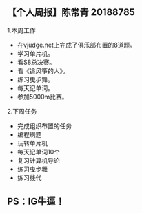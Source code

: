 ## 【个人周报】陈常青 20188785
1.本周工作
* 在vjudge.net上完成了俱乐部布置的8道题。
* 学习单片机。
* 看S8总决赛。
* 看《追风筝的人》。
* 练习曳步舞。
* 每天记单词。
* 参加5000m比赛。

2.下周任务
* 完成组织布置的任务
* 编程刷题
* 玩转单片机
* 每天记单词10个
* 复习计算机导论
* 练习曳步舞
* 练习线代

## PS：IG牛逼！


